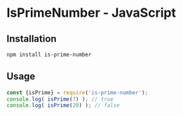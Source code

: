 # IsPrimeNumber - JavaScript

## Installation
```bash
npm install is-prime-number
```

## Usage
```javascript
const {isPrime} = require('is-prime-number');
console.log( isPrime(7) ); // true
console.log( isPrime(20) ); // false
```

